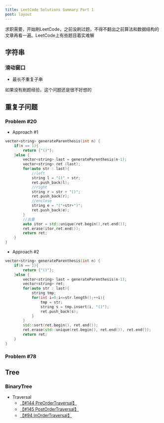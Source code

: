 ```yaml
---
title: LeetCode Solutions Summary Part 1
post: layout
---
```


求职需要，开始刷LeetCode，之前没刷过题，不得不翻出之前算法和数据结构的文章再看一遍。LeetCode上有些题目着实难解

## 字符串

### 滑动窗口

- 最长不重复子串

如果没有刷题经验，这个问题还是很不好想的


## 重复子问题

### Problem #20

- Approach #1

```cpp
vector<string> generateParenthesis(int n) {
    if(n == 1){
        return {"()"};
    }else {
        vector<string> last = generateParenthesis(n-1);
        vector<string> ret (last);
        for(auto str : last){
            //left
            string l = "()" + str;
            ret.push_back(l);
            //right
            string r = str + "()";
            ret.push_back(r);
            //enclose
            string e = "("+str+")";
            ret.push_back(e);
        }
        //去重
        auto itor = std::unique(ret.begin(),ret.end());
        ret.erase(itor,ret.end());
        return ret;
    }   
}
```

- Approach #2

```cpp
vector<string> generateParenthesis(int n) {
    if(n == 1){
        return {"()"};
    }else {
        vector<string> last = generateParenthesis(n-1);
        vector<string> ret;
        for(auto str : last){
            string tmp;
            for(int i=0;i<=str.length();++i){
                tmp = str;
                string s = tmp.insert(i, "()");
                ret.push_back(s);
            }
        }
        std::sort(ret.begin(), ret.end());
        ret.erase(std::unique(ret.begin(), ret.end()), ret.end());
        return ret;
    }
}
```

### Problem #78

## Tree

### BinaryTree

- Traversal
    - [【#144 PreOrderTraversal】](https://leetcode.com/problems/binary-tree-preorder-traversal/description/)
    - [【#145 PostOrderTraversal】](https://leetcode.com/problems/binary-tree-postorder-traversal/description/)
    - [【#94 InOrderTraversal】](https://leetcode.com/problems/binary-tree-inorder-traversal/description/)